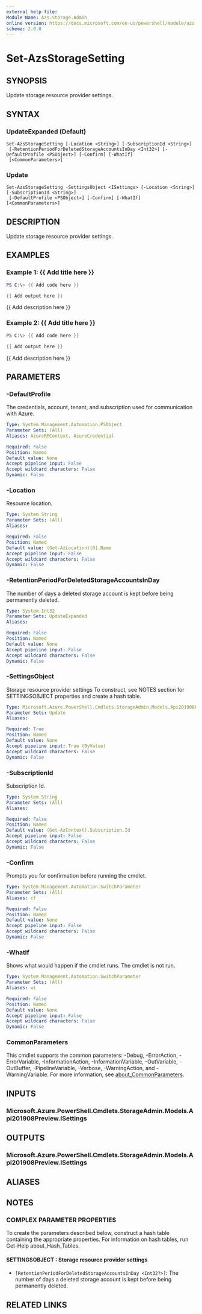 ```yaml
---
external help file:
Module Name: Azs.Storage.Admin
online version: https://docs.microsoft.com/en-us/powershell/module/azs.storage.admin/set-azsstoragesetting
schema: 2.0.0
---
```


# Set-AzsStorageSetting

## SYNOPSIS
Update storage resource provider settings.

## SYNTAX

### UpdateExpanded (Default)
```
Set-AzsStorageSetting [-Location <String>] [-SubscriptionId <String>]
 [-RetentionPeriodForDeletedStorageAccountsInDay <Int32>] [-DefaultProfile <PSObject>] [-Confirm] [-WhatIf]
 [<CommonParameters>]
```

### Update
```
Set-AzsStorageSetting -SettingsObject <ISettings> [-Location <String>] [-SubscriptionId <String>]
 [-DefaultProfile <PSObject>] [-Confirm] [-WhatIf] [<CommonParameters>]
```

## DESCRIPTION
Update storage resource provider settings.

## EXAMPLES

### Example 1: {{ Add title here }}
```powershell
PS C:\> {{ Add code here }}

{{ Add output here }}
```

{{ Add description here }}

### Example 2: {{ Add title here }}
```powershell
PS C:\> {{ Add code here }}

{{ Add output here }}
```

{{ Add description here }}

## PARAMETERS

### -DefaultProfile
The credentials, account, tenant, and subscription used for communication with Azure.

```yaml
Type: System.Management.Automation.PSObject
Parameter Sets: (All)
Aliases: AzureRMContext, AzureCredential

Required: False
Position: Named
Default value: None
Accept pipeline input: False
Accept wildcard characters: False
Dynamic: False
```

### -Location
Resource location.

```yaml
Type: System.String
Parameter Sets: (All)
Aliases:

Required: False
Position: Named
Default value: (Get-AzLocation)[0].Name
Accept pipeline input: False
Accept wildcard characters: False
Dynamic: False
```

### -RetentionPeriodForDeletedStorageAccountsInDay
The number of days a deleted storage account is kept before being permanently deleted.

```yaml
Type: System.Int32
Parameter Sets: UpdateExpanded
Aliases:

Required: False
Position: Named
Default value: None
Accept pipeline input: False
Accept wildcard characters: False
Dynamic: False
```

### -SettingsObject
Storage resource provider settings
To construct, see NOTES section for SETTINGSOBJECT properties and create a hash table.

```yaml
Type: Microsoft.Azure.PowerShell.Cmdlets.StorageAdmin.Models.Api201908Preview.ISettings
Parameter Sets: Update
Aliases:

Required: True
Position: Named
Default value: None
Accept pipeline input: True (ByValue)
Accept wildcard characters: False
Dynamic: False
```

### -SubscriptionId
Subscription Id.

```yaml
Type: System.String
Parameter Sets: (All)
Aliases:

Required: False
Position: Named
Default value: (Get-AzContext).Subscription.Id
Accept pipeline input: False
Accept wildcard characters: False
Dynamic: False
```

### -Confirm
Prompts you for confirmation before running the cmdlet.

```yaml
Type: System.Management.Automation.SwitchParameter
Parameter Sets: (All)
Aliases: cf

Required: False
Position: Named
Default value: None
Accept pipeline input: False
Accept wildcard characters: False
Dynamic: False
```

### -WhatIf
Shows what would happen if the cmdlet runs.
The cmdlet is not run.

```yaml
Type: System.Management.Automation.SwitchParameter
Parameter Sets: (All)
Aliases: wi

Required: False
Position: Named
Default value: None
Accept pipeline input: False
Accept wildcard characters: False
Dynamic: False
```

### CommonParameters
This cmdlet supports the common parameters: -Debug, -ErrorAction, -ErrorVariable, -InformationAction, -InformationVariable, -OutVariable, -OutBuffer, -PipelineVariable, -Verbose, -WarningAction, and -WarningVariable. For more information, see [about_CommonParameters](http://go.microsoft.com/fwlink/?LinkID=113216).

## INPUTS

### Microsoft.Azure.PowerShell.Cmdlets.StorageAdmin.Models.Api201908Preview.ISettings

## OUTPUTS

### Microsoft.Azure.PowerShell.Cmdlets.StorageAdmin.Models.Api201908Preview.ISettings

## ALIASES

## NOTES

### COMPLEX PARAMETER PROPERTIES
To create the parameters described below, construct a hash table containing the appropriate properties. For information on hash tables, run Get-Help about_Hash_Tables.

#### SETTINGSOBJECT <ISettings>: Storage resource provider settings
  - `[RetentionPeriodForDeletedStorageAccountsInDay <Int32?>]`: The number of days a deleted storage account is kept before being permanently deleted.

## RELATED LINKS

